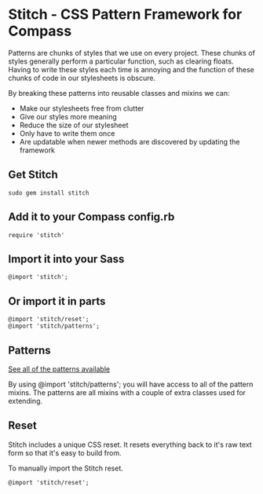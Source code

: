 # Stitch - CSS Pattern Framework for Compass

Patterns are chunks of styles that we use on every project. These chunks of styles generally perform a particular function, such as clearing floats. Having to write these styles each time is annoying and the function of these chunks of code in our stylesheets is obscure. 

By breaking these patterns into reusable classes and mixins we can:

* Make our stylesheets free from clutter
* Give our styles more meaning
* Reduce the size of our stylesheet
* Only have to write them once
* Are updatable when newer methods are discovered by updating the framework

## Get Stitch

	sudo gem install stitch
	
## Add it to your Compass config.rb

	require 'stitch'

## Import it into your Sass

	@import 'stitch';

## Or import it in parts

	@import 'stitch/reset';
	@import 'stitch/patterns';

## Patterns

[See all of the patterns available](https://github.com/anthonyshort/stitch-css/tree/master/stylesheets/stitch/patterns)

By using @import 'stitch/patterns'; you will have access to all of the pattern mixins. The patterns are all mixins with a couple of extra classes used for extending.

## Reset

Stitch includes a unique CSS reset. It resets everything back to it's raw text form so that it's easy to build from.

To manually import the Stitch reset.

	@import 'stitch/reset';